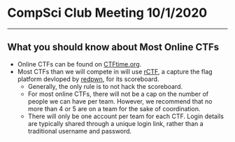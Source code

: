 # CompSci Club Meeting 10/1/2020

---

## What you should know about Most Online CTFs

- Online CTFs can be found on [CTFtime.org](https://ctftime.org).
- Most CTFs than we will compete in will use [rCTF](https://rctf.redpwn.net), a capture the flag platform devloped by [redpwn](https://redpwn.net), for its scoreboard. 
  - Generally, the only rule is to not hack the scoreboard. 
  - For most online CTFs, there will not be a cap on the number of people we can have per team. However, we recommend that no more than 4 or 5 are on a team for the sake of coordination. 
  - There will only be one account per team for each CTF. Login details are typically shared through a unique login link, rather than a traditional username and password. 
